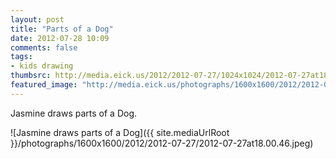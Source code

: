 ```yaml
---
layout: post
title: "Parts of a Dog"
date: 2012-07-28 10:09
comments: false
tags: 
- kids drawing
thumbsrc: http://media.eick.us/2012/2012-07-27/1024x1024/2012-07-27at18.00.46.jpeg
featured_image: "http://media.eick.us/photographs/1600x1600/2012/2012-07-27/2012-07-27at18.00.46.jpeg"
---
```

Jasmine draws parts of a Dog.

![Jasmine draws parts of a Dog]({{ site.mediaUrlRoot }}/photographs/1600x1600/2012/2012-07-27/2012-07-27at18.00.46.jpeg)
